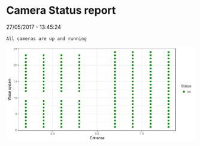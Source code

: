 Camera Status report
================
27/05/2017 - 13:45:24

    All cameras are up and running

![](camreport_files/figure-markdown_github/unnamed-chunk-2-1.png)
